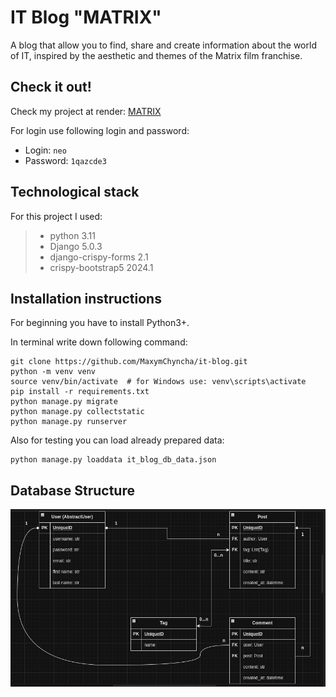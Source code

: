 # IT Blog "MATRIX"

A blog that allow you to find, share and create information about the world of IT, inspired by the aesthetic and themes
of the Matrix film franchise.

## Check it out!

Check my project at render: [MATRIX](https://it-blog-matrix.onrender.com)

For login use following login and password:
* Login: `neo`
* Password: `1qazcde3`

## Technological stack

For this project I used:
> * python 3.11
> * Django 5.0.3
> * django-crispy-forms 2.1
> * crispy-bootstrap5 2024.1

## Installation instructions

For beginning you have to install Python3+.

In terminal write down following command:
```shell
git clone https://github.com/MaxymChyncha/it-blog.git
python -m venv venv
source venv/bin/activate  # for Windows use: venv\scripts\activate
pip install -r requirements.txt
python manage.py migrate
python manage.py collectstatic
python manage.py runserver
```
Also for testing you can load already prepared data:
```shell
python manage.py loaddata it_blog_db_data.json
```

## Database Structure

![Demo](demo.png)